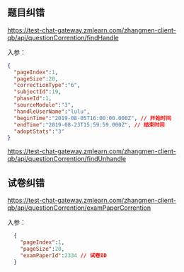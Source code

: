 ## 题目纠错

https://test-chat-gateway.zmlearn.com/zhangmen-client-qb/api/questionCorrention/findHandle

入参：

```json
{
  "pageIndex":1,
  "pageSize":20,
  "correctionType":"6",
  "subjectId":19,
  "phaseId":1,
  "sourceModule":"3",
  "handleUserName":"lulu",
  "beginTime":"2019-08-05T16:00:00.000Z", // 开始时间
  "endTime":"2019-08-23T15:59:59.000Z", // 结束时间
  "adoptStats":"3"
}
```

https://test-chat-gateway.zmlearn.com/zhangmen-client-qb/api/questionCorrention/findUnhandle

## 试卷纠错

https://test-chat-gateway.zmlearn.com/zhangmen-client-qb/api/questionCorrention/examPaperCorrention

入参：

```json
  {
    "pageIndex":1,
    "pageSize":20,
    "examPaperId":2334 // 试卷ID
  }
```
